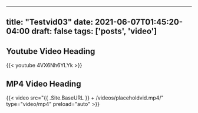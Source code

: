 
---
title: "Testvid03"
date: 2021-06-07T01:45:20-04:00
draft: false
tags: ['posts', 'video']
---

## Youtube Video Heading
{{< youtube 4VX6Nh6YLYk >}}



## MP4 Video Heading
 {{< video  src="{{ .Site.BaseURL }}  + /videos/placeholdvid.mp4/" type="video/mp4" preload="auto" >}}

